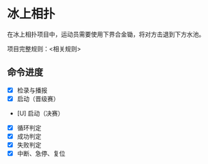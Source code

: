 # 冰上相扑

在冰上相扑项目中，运动员需要使用下界合金锄，将对方击退到下方水池。

项目完整规则：<相关规则>

## 命令进度

- [x] 检录与播报
- [x] 启动（晋级赛）
- [U] 启动（决赛）
- [x] 循环判定
- [x] 成功判定
- [x] 失败判定
- [x] 中断、急停、复位
